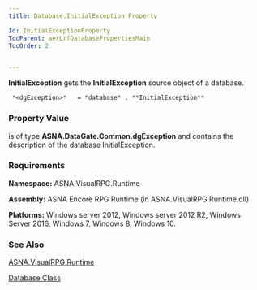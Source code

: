 ```yaml
---
title: Database.InitialException Property

Id: InitialExceptionProperty
TocParent: aerLrfDatabasePropertiesMain
TocOrder: 2


---
```


**InitialException** gets the **InitialException** source object of a database. 

```
 *<dgException>*   = *database* . **InitialException** 
```

### Property Value
*<dgException>* is of type **ASNA.DataGate.Common.dgException** and contains the description of the database InitialException. 

### Requirements
**Namespace:** ASNA.VisualRPG.Runtime 

**Assembly:** ASNA Encore RPG Runtime (in ASNA.VisualRPG.Runtime.dll) 

**Platforms:** Windows server 2012, Windows server 2012 R2, Windows Server 2016, Windows 7, Windows 8, Windows 10. <br /> 

### See Also
[ASNA.VisualRPG.Runtime](ecrLrfRuntimeNamespace.html)

[Database Class](Date_Formats.html) 
